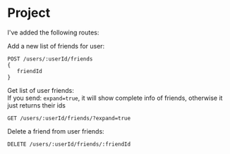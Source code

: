 # Project
I've added the following routes:

Add a new list of friends for user:
```
POST /users/:userId/friends
{
   friendId
}
```

Get list of user friends:  
If you send: `expand=true`, it will show complete info of friends, otherwise it just returns their ids
```
GET /users/:userId/friends/?expand=true

```

Delete a friend from user friends:
```
DELETE /users/:userId/friends/:friendId
```
